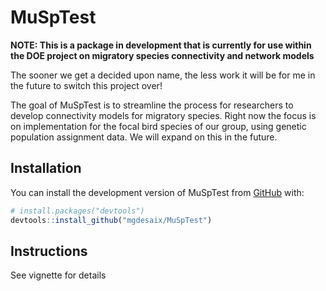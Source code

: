 
<!-- README.md is generated from README.Rmd. Please edit that file -->

# MuSpTest

<!-- badges: start -->
<!-- badges: end -->

**NOTE: This is a package in development that is currently for use
within the DOE project on migratory species connectivity and network
models**

The sooner we get a decided upon name, the less work it will be for me
in the future to switch this project over!

The goal of MuSpTest is to streamline the process for researchers to
develop connectivity models for migratory species. Right now the focus
is on implementation for the focal bird species of our group, using
genetic population assignment data. We will expand on this in the
future.

## Installation

You can install the development version of MuSpTest from
[GitHub](https://github.com/) with:

``` r
# install.packages("devtools")
devtools::install_github("mgdesaix/MuSpTest")
```

## Instructions

See vignette for details
